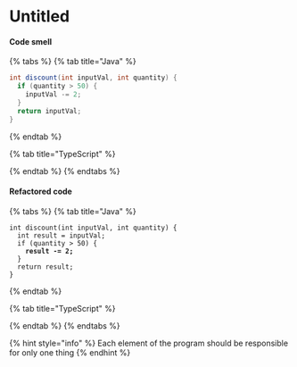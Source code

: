# Untitled

#### Code smell

{% tabs %}
{% tab title="Java" %}
```java
int discount(int inputVal, int quantity) {
  if (quantity > 50) {
    inputVal -= 2;
  }
  return inputVal;
}
```
{% endtab %}

{% tab title="TypeScript" %}

{% endtab %}
{% endtabs %}

#### Refactored code

{% tabs %}
{% tab title="Java" %}
<pre class="language-java"><code class="lang-java">int discount(int inputVal, int quantity) {
  int result = inputVal;
  if (quantity > 50) {
<strong>    result -= 2;
</strong>  }
  return result;
}</code></pre>
{% endtab %}

{% tab title="TypeScript" %}

{% endtab %}
{% endtabs %}

{% hint style="info" %}
Each element of the program should be responsible for only one thing
{% endhint %}
